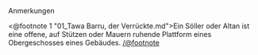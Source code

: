 <div class="anmerkungen">Anmerkungen</div>

<@footnote 1 "01_Tawa Barru, der Verrückte.md">Ein Söller oder Altan ist eine offene, auf Stützen oder Mauern ruhende Plattform eines Obergeschosses eines Gebäudes. </@footnote>
